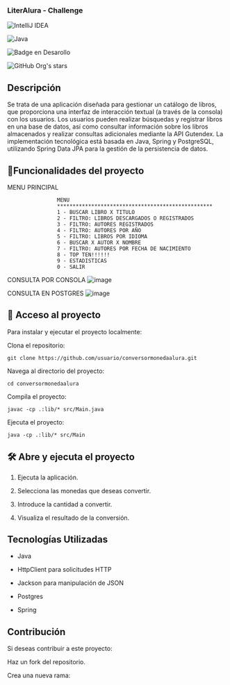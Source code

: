 ### LiterAlura - Challenge

![IntelliJ IDEA](https://img.shields.io/badge/IntelliJIDEA-000000.svg?style=for-the-badge&logo=intellij-idea&logoColor=white)

![Java](https://img.shields.io/badge/java-%23ED8B00.svg?style=for-the-badge&logo=openjdk&logoColor=white)

![Badge en Desarollo](https://img.shields.io/badge/STATUS-EN%20DESAROLLO-green)

![GitHub Org's stars](https://img.shields.io/github/stars/camilafernanda?style=social)


## Descripción

Se trata de una aplicación diseñada para gestionar un catálogo de libros, que proporciona una interfaz de interacción textual (a través de la consola) con los usuarios.
Los usuarios pueden realizar búsquedas y registrar libros en una base de datos, así como consultar información sobre los libros almacenados y realizar consultas adicionales mediante la API Gutendex.
La implementación tecnológica está basada en Java, Spring y PostgreSQL, utilizando Spring Data JPA para la gestión de la persistencia de datos.


## :hammer:Funcionalidades del proyecto

MENU PRINCIPAL

                    MENU
                    **************************************************
                    1 - BUSCAR LIBRO X TITULO
                    2 - FILTRO: LIBROS DESCARGADOS O REGISTRADOS
                    3 - FILTRO: AUTORES REGISTRADOS
                    4 - FILTRO: AUTORES POR AÑO
                    5 - FILTRO: LIBROS POR IDIOMA
                    6 - BUSCAR X AUTOR X NOMBRE
                    7 - FILTRO: AUTORES POR FECHA DE NACIMIENTO
                    8 - TOP TEN!!!!!!
                    9 - ESTADISTICAS
                    0 - SALIR

CONSULTA POR CONSOLA
![image](https://github.com/user-attachments/assets/468bf1b1-0c2e-4e22-9c87-34b462593350)

CONSULTA EN POSTGRES
![image](https://github.com/user-attachments/assets/607d7255-0d9c-4c5f-aeaa-520a474ba818)

## 📁 Acceso al proyecto

Para instalar y ejecutar el proyecto localmente:

Clona el repositorio:

    git clone https://github.com/usuario/conversormonedaalura.git

Navega al directorio del proyecto:

    cd conversormonedaalura

Compila el proyecto:

    javac -cp .:lib/* src/Main.java

Ejecuta el proyecto:

    java -cp .:lib/* src/Main


## 🛠️ Abre y ejecuta el proyecto

1. Ejecuta la aplicación.

2. Selecciona las monedas que deseas convertir.

3. Introduce la cantidad a convertir.

4. Visualiza el resultado de la conversión.


## Tecnologías Utilizadas

- Java

- HttpClient para solicitudes HTTP

- Jackson para manipulación de JSON

- Postgres
  
- Spring


## Contribución

Si deseas contribuir a este proyecto:

Haz un fork del repositorio.

Crea una nueva rama:

